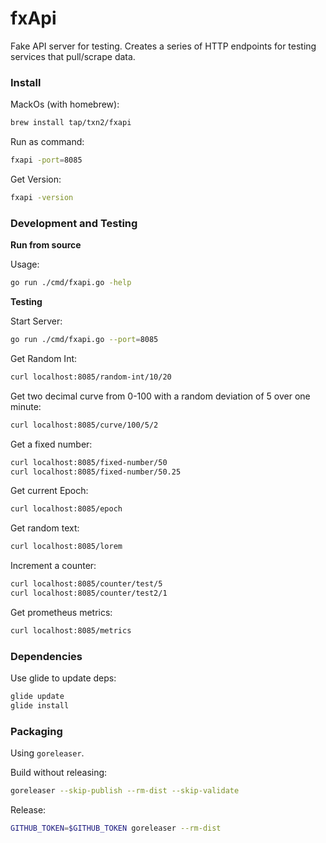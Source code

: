 # fxApi


Fake API server for testing. Creates a series of HTTP endpoints for testing services that pull/scrape data.

### Install

MackOs (with homebrew):
```bash
brew install tap/txn2/fxapi
```

Run as command:
```bash
fxapi -port=8085
```

Get Version:
```bash
fxapi -version
```

### Development and Testing

**Run from source**

Usage:
```bash
go run ./cmd/fxapi.go -help
```

**Testing**

Start Server:
```bash
go run ./cmd/fxapi.go --port=8085
```

Get Random Int:
```bash
curl localhost:8085/random-int/10/20
```

Get two decimal curve from 0-100 with a random deviation of 5 over one minute:
```bash
curl localhost:8085/curve/100/5/2
```

Get a fixed number:
```bash
curl localhost:8085/fixed-number/50
curl localhost:8085/fixed-number/50.25
```

Get current Epoch:
```bash
curl localhost:8085/epoch
```

Get random text:
```bash
curl localhost:8085/lorem
```

Increment a counter:
```bash
curl localhost:8085/counter/test/5
curl localhost:8085/counter/test2/1
```

Get prometheus metrics:
```bash
curl localhost:8085/metrics
```

### Dependencies

Use glide to update deps:

```bash
glide update
glide install
```

### Packaging

Using `goreleaser`.

Build without releasing:
```bash
goreleaser --skip-publish --rm-dist --skip-validate
```

Release:
```bash
GITHUB_TOKEN=$GITHUB_TOKEN goreleaser --rm-dist
```


```bash

```
